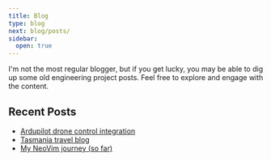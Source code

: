 ```yaml
---
title: Blog
type: blog
next: blog/posts/
sidebar:
  open: true
---
```


I'm not the most regular blogger, but if you get lucky, you may be able to dig up some old engineering project posts. Feel free to explore and engage with the content.

## Recent Posts

- [Ardupilot drone control integration](posts/drone)
- [Tasmania travel blog](posts/tasmania)
- [My NeoVim journey (so far)](posts/vimjourney)

